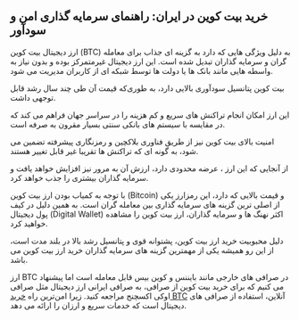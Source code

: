 

## خرید بیت‌ کوین در ایران: راهنمای سرمایه‌ گذاری امن و سودآور

ارز دیجیتال بیت‌ کوین (BTC) به دلیل ویژگی‌ هایی که دارد به گزینه‌ ای جذاب برای معامله گران و سرمایه‌ گذاران تبدیل شده است. این ارز دیجیتال غیرمتمرکز بوده و بدون نیاز به واسطه‌ هایی مانند بانک‌ ها یا دولت‌ ها توسط شبکه‌ ای از کاربران مدیریت می شود.

بیت‌ کوین پتانسیل سودآوری بالایی دارد، به‌ طوری‌که قیمت آن طی چند سال رشد قابل توجهی داشت.

این ارز امکان انجام تراکنش‌ های سریع و کم‌ هزینه را در سراسر جهان فراهم می‌ کند که در مقایسه با سیستم‌ های بانکی سنتی بسیار مقرون‌ به‌ صرفه است.

امنیت بالای بیت‌ کوین نیز از طریق فناوری بلاکچین و رمزنگاری پیشرفته تضمین می‌ شود، به‌ گونه‌ ای که تراکنش‌ ها تقریبا غیر قابل‌ تغییر هستند.

از آنجایی که این ارز ، عرضه محدودی دارد، ارزش آن به مرور نیز افزایش خواهد یافت و سرمایه گذاران بیشتری را جذب خواهد کرد.

با توجه به کمیاب بودن ارز بیت کوین (Bitcoin) و قیمت بالایی که دارد، این رمزارز یکی از اصلی ترین گزینه های سرمایه گذاری بین معامله گران است. به همین دلیل در کیف پول دیجیتال (Digital Wallet) اکثر نهنگ ها و سرمایه گذاران، ارز بیت کوین را مشاهده خواهید کرد.

دلیل محبوبیت خرید ارز بیت کوین، پشتوانه قوی و پتانسیل رشد بالا در بلند مدت است، از این رو همیشه یکی از مهمترین گزینه های سرمایه گذاران خرید ارز بیت کوین می باشد.

ارز BTC در صرافی های خارجی مانند بایننس و کوین بیس قابل معامله است اما پیشنهاد می کنیم که برای خرید بیت کوین از صرافی، به صرافی ایرانی ارز دیجیتال مثل صرافی اوکی اکسچنج مراجعه کنید. زیرا امن‌ترین راه [خرید BTC](https://ok-ex.io/buy-and-sell/BTC/) آنلاین، استفاده از صرافی های دیجیتال است که خدمات سریع و ارزان را ارائه می دهد.
